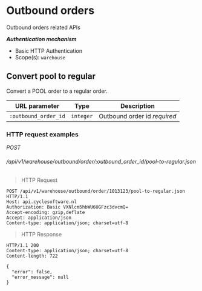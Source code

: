 # Outbound orders #

Outbound orders related APIs

***Authentication mechanism***

- Basic HTTP Authentication
- Scope(s): `warehouse`

## Convert pool to regular ##

Convert a POOL order to a regular order.

| URL parameter        | Type      | Description                                                |
|----------------------|-----------|------------------------------------------------------------|
| `:outbound_order_id` | `integer` | Outbound order id <i class="label label-info">required</i> |

### HTTP request examples ###

<div class="api-endpoint">
	<div class="endpoint-data">
		<i class="label label-post">POST</i>
		<h6>/api/v1/warehouse/outbound/order/:outbound_order_id/pool-to-regular.json</h6>
	</div>
</div>


> HTTP Request 

```http
POST /api/v1/warehouse/outbound/order/1013123/pool-to-regular.json HTTP/1.1
Host: api.cyclesoftware.nl
Authorization: Basic VXNlcm5hbWU6UGFzc3dvcmQ=
Accept-encoding: gzip,deflate
Accept: application/json
Content-type: application/json; charset=utf-8
```

> HTTP Response

```http
HTTP/1.1 200 
Content-type: application/json; charset=utf-8
Content-length: 722

{
  "error": false,
  "error_message": null
}
```
